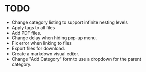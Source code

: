 # TODO

- Change category listing to support infinite nesting levels
- Apply tags to all files
- Add PDF files.
- Change delay when hiding pop-up menu.
- Fix error when linking to files
- Export files for download.
- Create a markdown visual editor.
- Change "Add Category" form to use a dropdown for the parent category.
